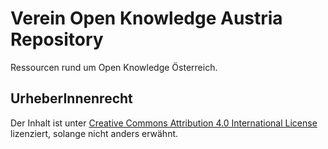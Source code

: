 Verein Open Knowledge Austria Repository
==============================

Ressourcen rund um Open Knowledge Österreich.


## UrheberInnenrecht
Der Inhalt ist unter [Creative Commons Attribution 4.0 International License](http://creativecommons.org/licenses/by/4.0/) lizenziert, solange nicht anders erwähnt.





